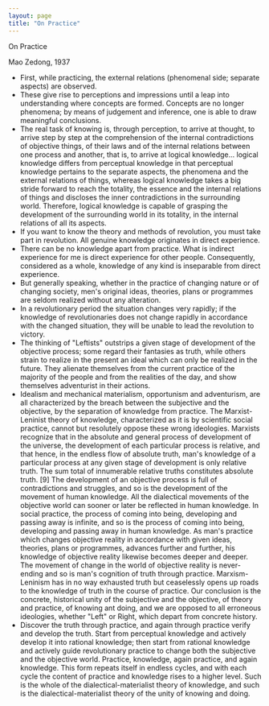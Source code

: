 ```yaml
---
layout: page
title: "On Practice"
---
```

On Practice

Mao Zedong, 1937

- First, while practicing, the external relations (phenomenal side; separate aspects) are observed.
- These give rise to perceptions and impressions until a leap into understanding where concepts are formed. Concepts are no longer phenomena; by means of judgement and inference, one is able to draw meaningful conclusions.
- The real task of knowing is, through perception, to arrive at thought, to arrive step by step at the comprehension of the internal contradictions of objective things, of their laws and of the internal relations between one process and another, that is, to arrive at logical knowledge... logical knowledge differs from perceptual knowledge in that perceptual knowledge pertains to the separate aspects, the phenomena and the external relations of things, whereas logical knowledge takes a big stride forward to reach the totality, the essence and the internal relations of things and discloses the inner contradictions in the surrounding world. Therefore, logical knowledge is capable of grasping the development of the surrounding world in its totality, in the internal relations of all its aspects.
- If you want to know the theory and methods of revolution, you must take part in revolution. All genuine knowledge originates in direct experience.
- There can be no knowledge apart from practice. What is indirect experience for me is direct experience for other people. Consequently, considered as a whole, knowledge of any kind is inseparable from direct experience.
- But generally speaking, whether in the practice of changing nature or of changing society, men's original ideas, theories, plans or programmes are seldom realized without any alteration.
- In a revolutionary period the situation changes very rapidly; if the knowledge of revolutionaries does not change rapidly in accordance with the changed situation, they will be unable to lead the revolution to victory.
- The thinking of "Leftists" outstrips a given stage of development of the objective process; some regard their fantasies as truth, while others strain to realize in the present an ideal which can only be realized in the future. They alienate themselves from the current practice of the majority of the people and from the realities of the day, and show themselves adventurist in their actions.
- Idealism and mechanical materialism, opportunism and adventurism, are all characterized by the breach between the subjective and the objective, by the separation of knowledge from practice. The Marxist-Leninist theory of knowledge, characterized as it is by scientific social practice, cannot but resolutely oppose these wrong ideologies. Marxists recognize that in the absolute and general process of development of the universe, the development of each particular process is relative, and that hence, in the endless flow of absolute truth, man's knowledge of a particular process at any given stage of development is only relative truth. The sum total of innumerable relative truths constitutes absolute truth. [9] The development of an objective process is full of contradictions and struggles, and so is the development of the movement of human knowledge. All the dialectical movements of the objective world can sooner or later be reflected in human knowledge. In social practice, the process of coming into being, developing and passing away is infinite, and so is the process of coming into being, developing and passing away in human knowledge. As man's practice which changes objective reality in accordance with given ideas, theories, plans or programmes, advances further and further, his knowledge of objective reality likewise becomes deeper and deeper. The movement of change in the world of objective reality is never-ending and so is man's cognition of truth through practice. Marxism-Leninism has in no way exhausted truth but ceaselessly opens up roads to the knowledge of truth in the course of practice. Our conclusion is the concrete, historical unity of the subjective and the objective, of theory and practice, of knowing ant doing, and we are opposed to all erroneous ideologies, whether "Left" or Right, which depart from concrete history.
- Discover the truth through practice, and again through practice verify and develop the truth. Start from perceptual knowledge and actively develop it into rational knowledge; then start from rational knowledge and actively guide revolutionary practice to change both the subjective and the objective world. Practice, knowledge, again practice, and again knowledge. This form repeats itself in endless cycles, and with each cycle the content of practice and knowledge rises to a higher level. Such is the whole of the dialectical-materialist theory of knowledge, and such is the dialectical-materialist theory of the unity of knowing and doing.
